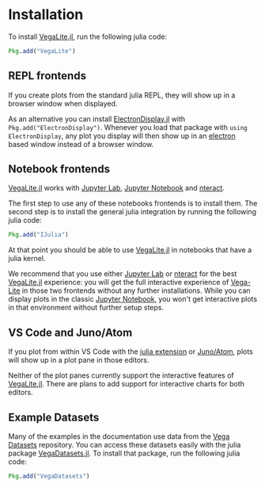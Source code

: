 # Installation

To install [VegaLite.jl](https://github.com/fredo-dedup/VegaLite.jl), run the following julia code:

```julia
Pkg.add("VegaLite")
```

## REPL frontends

If you create plots from the standard julia REPL, they will show up in a browser window when displayed.

As an alternative you can install [ElectronDisplay.jl](https://github.com/davidanthoff/ElectronDisplay.jl) with `Pkg.add("ElectronDisplay")`. Whenever you load that package with `using ElectronDisplay`, any plot you display will then show up in an [electron](https://electronjs.org/) based window instead of a browser window.

## Notebook frontends

[VegaLite.jl](https://github.com/fredo-dedup/VegaLite.jl) works with [Jupyter Lab](https://github.com/jupyterlab/jupyterlab), [Jupyter Notebook](http://jupyter.org/) and [nteract](https://nteract.io/).

The first step to use any of these notebooks frontends is to install them. The second step is to install the general julia integration by running the following julia code:

```julia
Pkg.add("IJulia")
```

At that point you should be able to use [VegaLite.jl](https://github.com/fredo-dedup/VegaLite.jl) in notebooks that have a julia kernel.

We recommend that you use either [Jupyter Lab](https://github.com/jupyterlab/jupyterlab) or [nteract](https://nteract.io/) for the best [VegaLite.jl](https://github.com/fredo-dedup/VegaLite.jl) experience: you will get the full interactive experience of [Vega-Lite](https://github.com/vega/vega-lite) in those two frontends without any further installations. While you can display plots in the classic [Jupyter Notebook](http://jupyter.org/), you won't get interactive plots in that environment without further setup steps.

## VS Code and Juno/Atom

If you plot from within VS Code with the [julia extension](https://marketplace.visualstudio.com/items?itemName=julialang.language-julia) or [Juno/Atom](http://junolab.org/), plots will show up in a plot pane in those editors.

Neither of the plot panes currently support the interactive features of [VegaLite.jl](https://github.com/fredo-dedup/VegaLite.jl). There are plans to add support for interactive charts for both editors.

## Example Datasets

Many of the examples in the documentation use data from the [Vega Datasets](https://github.com/vega/vega-datasets) repository. You can access these datasets easily with the julia package [VegaDatasets.jl](https://github.com/davidanthoff/VegaDatasets.jl). To install that package, run the following julia code:

```julia
Pkg.add("VegaDatasets")
```
